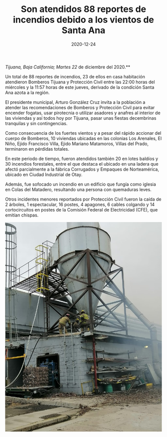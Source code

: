 ﻿---
layout: blog
title:  "Son atendidos 88 reportes de incendios debido a los vientos de Santa Ana"
date:   2020-12-24
categories: tijuana
permalink: /:categories/:title:output_ext
image: /img/cnr/2020-12-24-fueron-atendidos.jpeg
alt: "Son atendidos 88 reportes de incendios debido a los vientos de Santa Ana"
autor: 
---


**Tijuana, Baja California; Martes* 22* de diciembre del 2020.**


Un total de 88 reportes de incendios, 23 de ellos en casa habitación atendieron Bomberos Tijuana y Protección Civil entre las 22:00  horas del miércoles y la 11:57 horas de este jueves, derivado de la condición Santa Ana azota a  la región.


El presidente municipal, Arturo González Cruz  invita a la población a atender las recomendaciones de Bomberos y Protección Civil para evitar encender fogatas, usar pirotecnia o utilizar asadores y anafres al interior de las viviendas y así todos hoy por Tijuana, pasar unas fiestas decembrinas tranquilas y sin contingencias.


Como consecuencia de los fuertes vientos y a pesar del rápido accionar del cuerpo de Bomberos, 10 viviendas ubicadas en las colonias Los Arenales, El Niño, Ejido Francisco Villa, Ejido Mariano Matamoros, Villas del Prado, terminaron en pérdidas totales.


En este periodo de tiempo, fueron atendidos  también 20 en lotes baldíos y 30 incendios forestales, entre el que destaca el ubicado en una ladera que afectó parcialmente a la fábrica Corrugados y Empaques de Norteamérica, ubicado en Ciudad Industrial de Otay.  


Además, fue sofocado un incendio en un edificio que fungía como iglesia en Colas del Matadero, resultando una persona con quemaduras leves.


Otros incidentes menores reportados por Protección Civil fueron la caída de 2  árboles, 1 espectacular, 16 postes, 4 apagones, 6 cables colgando y  14 cortocircuitos en postes de la Comisión Federal de Electricidad (CFE), que emitían chispas.

<div id="carouselExampleSlidesOnly" class="carousel slide" data-ride="carousel">
  <div class="carousel-inner">
    <div class="carousel-item active">
       <img class="d-block w-100" src="/img/cnr/2020-12-24-fueron-atendidos.jpeg" loading="lazy"  alt="Son atendidos 88 reportes de incendios debido a los vientos de Santa Ana">
    </div>
  </div>
</div>